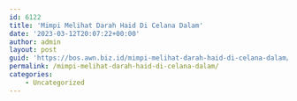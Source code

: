 ```yaml
---
id: 6122
title: 'Mimpi Melihat Darah Haid Di Celana Dalam'
date: '2023-03-12T20:07:22+00:00'
author: admin
layout: post
guid: 'https://bos.awn.biz.id/mimpi-melihat-darah-haid-di-celana-dalam/'
permalink: /mimpi-melihat-darah-haid-di-celana-dalam/
categories:
    - Uncategorized
---
```


